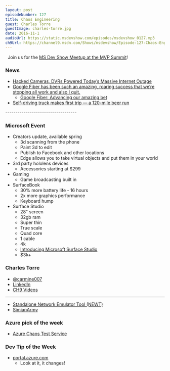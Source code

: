 ```yaml
---
layout: post
episodeNumber: 127
title: Chaos Engineering
guest: Charles Torre
guestImage: charles-torre.jpg
date: 2016-11-1
audioUrl: https://static.msdevshow.com/episodes/msdevshow_0127.mp3
ch9Url: https://channel9.msdn.com/Shows/msdevshow/Episode-127-Chaos-Engineering-with-Charles-Torre
---
```

 
Join us for the [MS Dev Show Meetup at the MVP Summit](http://msdevshow.com/meetup-at-mvp-summit-2016/)!

### News

 - [Hacked Cameras, DVRs Powered Today’s Massive Internet Outage](https://krebsonsecurity.com/2016/10/hacked-cameras-dvrs-powered-todays-massive-internet-outage/)
 - [Google Fiber has been such an amazing, roaring success that we’re stopping all work and also I quit.](https://twitter.com/Pinboard/status/791113963522097152)
   - [Google Fiber: Advancing our amazing bet](https://googlefiberblog.blogspot.com.es/2016/10/advancing-our-amazing-bet.html)
 - [Self-driving truck makes first trip — a 120-mile beer run](http://www.usatoday.com/story/tech/news/2016/10/25/120-mile-beer-run-made-self-driving-truck/92695580/)

----------------------------------- 

### Microsoft Event 
 - Creators update, available spring
   - 3d scanning from the phone
   - Paint 3d to edit
   - Publish to Facebook and other locations
   - Edge allows you to take virtual objects and put them in your world
 - 3rd party hololens devices
   - Accessories starting at \$299
 - Gaming
   - Game broadcasting built in
 - SurfaceBook
   - 30% more battery life - 16 hours
   - 2x more graphics performance
   - Keyboard hump
 - Surface Studio
   - 28" screen
   - 32gb ram
   - Super thin
   - True scale
   - Quad core
   - 1 cable
   - 4k
   - [Introducing Microsoft Surface Studio](https://www.youtube.com/watch?v=BzMLA8YIgG0)
   - $3k+

### Charles Torre

 - [@carmine007](https://twitter.com/carmine007)
 - [LinkedIn](https://www.linkedin.com/in/ctorre)
 - [CH9 Videos](https://channel9.msdn.com/niners/charles)

------------------------------------------------------------------------------------

 - [Standalone Network Emulator Tool (NEWT)](https://blogs.technet.microsoft.com/juanand/2010/03/05/standalone-network-emulator-tool/)
 - [SimianArmy](https://github.com/Netflix/SimianArmy)

###  Azure pick of the week

 - [Azure Chaos Test Service](https://azure.microsoft.com/en-us/documentation/samples/service-fabric-dotnet-testing-chaos-service/)

### Dev Tip of the Week

 - [portal.azure.com](https://portal.azure.com/)
   - Look at it, it changes!
